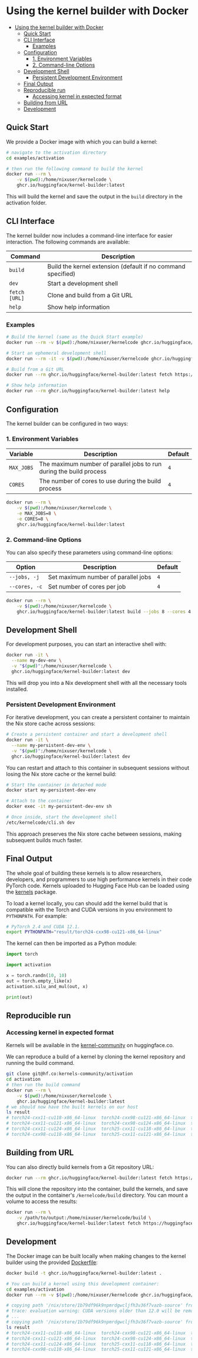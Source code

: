# Using the kernel builder with Docker

<!-- toc -->
- [Using the kernel builder with Docker](#using-the-kernel-builder-with-docker)
  - [Quick Start](#quick-start)
  - [CLI Interface](#cli-interface)
    - [Examples](#examples)
  - [Configuration](#configuration)
    - [1. Environment Variables](#1-environment-variables)
    - [2. Command-line Options](#2-command-line-options)
  - [Development Shell](#development-shell)
    - [Persistent Development Environment](#persistent-development-environment)
  - [Final Output](#final-output)
  - [Reproducible run](#reproducible-run)
    - [Accessing kernel in expected format](#accessing-kernel-in-expected-format)
  - [Building from URL](#building-from-url)
  - [Development](#development)
<!-- tocstop -->

## Quick Start

We provide a Docker image with which you can build a kernel:

```bash
# navigate to the activation directory
cd examples/activation

# then run the following command to build the kernel
docker run --rm \
    -v $(pwd):/home/nixuser/kernelcode \
    ghcr.io/huggingface/kernel-builder:latest
```

This will build the kernel and save the output in the `build` directory in
the activation folder.

## CLI Interface

The kernel builder now includes a command-line interface for easier interaction. The following commands are available:

| Command       | Description                                                  |
| ------------- | ------------------------------------------------------------ |
| `build`       | Build the kernel extension (default if no command specified) |
| `dev`         | Start a development shell                                    |
| `fetch [URL]` | Clone and build from a Git URL                               |
| `help`        | Show help information                                        |

### Examples

```bash
# Build the kernel (same as the Quick Start example)
docker run --rm -v $(pwd):/home/nixuser/kernelcode ghcr.io/huggingface/kernel-builder:latest build

# Start an ephemeral development shell
docker run --rm -it -v $(pwd):/home/nixuser/kernelcode ghcr.io/huggingface/kernel-builder:latest dev

# Build from a Git URL
docker run --rm ghcr.io/huggingface/kernel-builder:latest fetch https://huggingface.co/kernels-community/activation.git

# Show help information
docker run --rm ghcr.io/huggingface/kernel-builder:latest help
```

## Configuration

The kernel builder can be configured in two ways:

### 1. Environment Variables

| Variable   | Description                                                         | Default |
| ---------- | ------------------------------------------------------------------- | ------- |
| `MAX_JOBS` | The maximum number of parallel jobs to run during the build process | `4`     |
| `CORES`    | The number of cores to use during the build process                 | `4`     |

```bash
docker run --rm \
    -v $(pwd):/home/nixuser/kernelcode \
    -e MAX_JOBS=8 \
    -e CORES=8 \
    ghcr.io/huggingface/kernel-builder:latest
```

### 2. Command-line Options

You can also specify these parameters using command-line options:

| Option        | Description                         | Default |
| ------------- | ----------------------------------- | ------- |
| `--jobs, -j`  | Set maximum number of parallel jobs | `4`     |
| `--cores, -c` | Set number of cores per job         | `4`     |

```bash
docker run --rm \
    -v $(pwd):/home/nixuser/kernelcode \
    ghcr.io/huggingface/kernel-builder:latest build --jobs 8 --cores 4
```

## Development Shell

For development purposes, you can start an interactive shell with:

```bash
docker run -it \
  --name my-dev-env \
  -v "$(pwd)":/home/nixuser/kernelcode \
  ghcr.io/huggingface/kernel-builder:latest dev
```

This will drop you into a Nix development shell with all the necessary tools installed.

### Persistent Development Environment

For iterative development, you can create a persistent container to maintain the Nix store cache across sessions:

```bash
# Create a persistent container and start a development shell
docker run -it \
  --name my-persistent-dev-env \
  -v "$(pwd)":/home/nixuser/kernelcode \
  ghcr.io/huggingface/kernel-builder:latest dev
```

You can restart and attach to this container in subsequent sessions without losing the Nix store cache or the kernel build:

```bash
# Start the container in detached mode
docker start my-persistent-dev-env

# Attach to the container
docker exec -it my-persistent-dev-env sh

# Once inside, start the development shell
/etc/kernelcode/cli.sh dev
```

This approach preserves the Nix store cache between sessions, making subsequent builds much faster.

## Final Output

The whole goal of building these kernels is to allow researchers, developers, and programmers to use high performance kernels in their code PyTorch code. Kernels uploaded to Hugging Face Hub can be loaded using the [kernels](https://github.com/huggingface/kernels/) package.

To load a kernel locally, you can should add the kernel build that is compatible with the Torch and CUDA versions in you environment to `PYTHONPATH`. For example:

```bash
# PyTorch 2.4 and CUDA 12.1.
export PYTHONPATH="result/torch24-cxx98-cu121-x86_64-linux"
```

The kernel can then be imported as a Python module:

```python
import torch

import activation

x = torch.randn(10, 10)
out = torch.empty_like(x)
activation.silu_and_mul(out, x)

print(out)
```

## Reproducible run

### Accessing kernel in expected format

Kernels will be available in the [kernel-community](https://huggingface.co/kernels-community) on huggingface.co.

We can reproduce a build of a kernel by cloning the kernel repository and running the build command.

```bash
git clone git@hf.co:kernels-community/activation
cd activation
# then run the build command
docker run --rm \
    -v $(pwd):/home/nixuser/kernelcode \
    ghcr.io/huggingface/kernel-builder:latest
# we should now have the built kernels on our host
ls result
# torch24-cxx11-cu118-x86_64-linux  torch24-cxx98-cu121-x86_64-linux  torch25-cxx11-cu124-x86_64-linux
# torch24-cxx11-cu121-x86_64-linux  torch24-cxx98-cu124-x86_64-linux  torch25-cxx98-cu118-x86_64-linux
# torch24-cxx11-cu124-x86_64-linux  torch25-cxx11-cu118-x86_64-linux  torch25-cxx98-cu121-x86_64-linux
# torch24-cxx98-cu118-x86_64-linux  torch25-cxx11-cu121-x86_64-linux  torch25-cxx98-cu124-x86_64-linux
```

## Building from URL

You can also directly build kernels from a Git repository URL:

```bash
docker run --rm ghcr.io/huggingface/kernel-builder:latest fetch https://huggingface.co/kernels-community/activation.git
```

This will clone the repository into the container, build the kernels, and save the output in the container's `/kernelcode/build` directory. You can mount a volume to access the results:

```bash
docker run --rm \
    -v /path/to/output:/home/nixuser/kernelcode/build \
    ghcr.io/huggingface/kernel-builder:latest fetch https://huggingface.co/kernels-community/activation.git
```

## Development

The Docker image can be built locally when making changes to the kernel builder
using the provided [Dockerfile](../Dockerfile):

```bash
docker build -t ghcr.io/huggingface/kernel-builder:latest .

# You can build a kernel using this development container:
cd examples/activation
docker run --rm -v $(pwd):/home/nixuser/kernelcode ghcr.io/huggingface/kernel-builder:latest

# copying path '/nix/store/1b79df96k9npmrdgwcljfh3v36f7vazb-source' from 'https://cache.nixos.org'...
# trace: evaluation warning: CUDA versions older than 12.0 will be removed in Nixpkgs 25.05; see the 24.11 release notes for more information
# ...
# copying path '/nix/store/1b79df96k9npmrdgwcljfh3v36f7vazb-source' from 'https://cache.nixos.org'...
ls result
# torch24-cxx11-cu118-x86_64-linux  torch24-cxx98-cu121-x86_64-linux  torch25-cxx11-cu124-x86_64-linux
# torch24-cxx11-cu121-x86_64-linux  torch24-cxx98-cu124-x86_64-linux  torch25-cxx98-cu118-x86_64-linux
# torch24-cxx11-cu124-x86_64-linux  torch25-cxx11-cu118-x86_64-linux  torch25-cxx98-cu121-x86_64-linux
# torch24-cxx98-cu118-x86_64-linux  torch25-cxx11-cu121-x86_64-linux  torch25-cxx98-cu124-x86_64-linux
```
